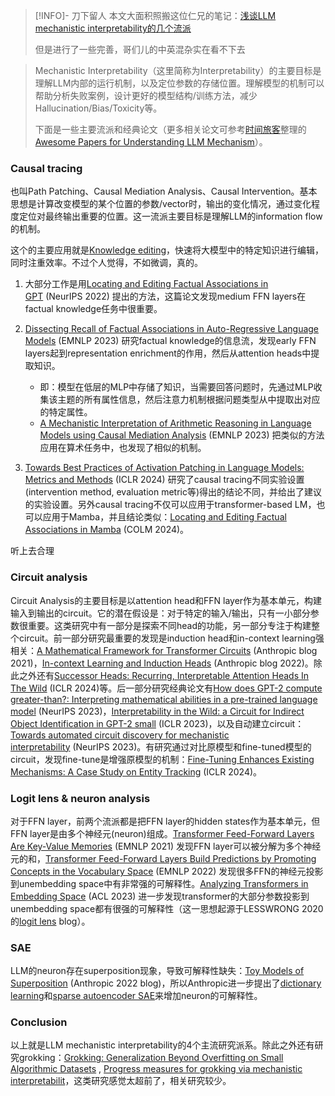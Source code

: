 

> [!INFO]- 刀下留人
> 本文大面积照搬这位仁兄的笔记：[浅谈LLM mechanistic interpretability的几个流派](https://zhuanlan.zhihu.com/p/719002810)
> 
> 但是进行了一些完善，哥们儿的中英混杂实在看不下去


> Mechanistic Interpretability（这里简称为Interpretability）的主要目标是理解LLM内部的运行机制，以及定位参数的存储位置。理解模型的机制可以帮助分析失败案例，设计更好的模型结构/训练方法，减少Hallucination/Bias/Toxicity等。
> 
> 下面是一些主要流派和经典论文（更多相关论文可参考[时间旅客](https://www.zhihu.com/people/time-passenger)整理的[Awesome Papers for Understanding LLM Mechanism](https://github.com/zepingyu0512/awesome-llm-understanding-mechanism)）。

### Causal tracing

也叫Path Patching、Causal Mediation Analysis、Causal Intervention。基本思想是计算改变模型的某个位置的参数/vector时，输出的变化情况，通过变化程度定位对最终输出重要的位置。这一流派主要目标是理解LLM的information flow的机制。

这个的主要应用就是[Knowledge editing](Knowledge%20editing/Knowledge%20editing.md)，快速将大模型中的特定知识进行编辑，同时注重效率。不过个人觉得，不如微调，真的。

1. 大部分工作是用[Locating and Editing Factual Associations in GPT](https://link.zhihu.com/?target=https%3A//arxiv.org/pdf/2202.05262) (NeurIPS 2022) 提出的方法，这篇论文发现medium FFN layers在factual knowledge任务中很重要。

2. [Dissecting Recall of Factual Associations in Auto-Regressive Language Models](https://link.zhihu.com/?target=https%3A//arxiv.org/pdf/2304.14767) (EMNLP 2023) 研究factual knowledge的信息流，发现early FFN layers起到representation enrichment的作用，然后从attention heads中提取知识。
	- 即：模型在低层的MLP中存储了知识，当需要回答问题时，先通过MLP收集该主题的所有属性信息，然后注意力机制根据问题类型从中提取出对应的特定属性。
	- [A Mechanistic Interpretation of Arithmetic Reasoning in Language Models using Causal Mediation Analysis](https://link.zhihu.com/?target=https%3A//arxiv.org/pdf/2305.15054) (EMNLP 2023) 把类似的方法应用在算术任务中，也发现了相似的机制。

3. [Towards Best Practices of Activation Patching in Language Models: Metrics and Methods](https://link.zhihu.com/?target=https%3A//openreview.net/forum%3Fid%3DHf17y6u9BC) (ICLR 2024) 研究了causal tracing不同实验设置(intervention method, evaluation metric等)得出的结论不同，并给出了建议的实验设置。另外causal tracing不仅可以应用于transformer-based LM，也可以应用于Mamba，并且结论类似：[Locating and Editing Factual Associations in Mamba](https://link.zhihu.com/?target=https%3A//arxiv.org/pdf/2404.03646) (COLM 2024)。

听上去合理

### Circuit analysis

Circuit Analysis的主要目标是以attention head和FFN layer作为基本单元，构建输入到输出的circuit。它的潜在假设是：对于特定的输入/输出，只有一小部分参数很重要。这类研究中有一部分是探索不同head的功能，另一部分专注于构建整个circuit。前一部分研究最重要的发现是induction head和in-context learning强相关：[A Mathematical Framework for Transformer Circuits](https://link.zhihu.com/?target=https%3A//transformer-circuits.pub/2021/framework/index.html) (Anthropic blog 2021)，[In-context Learning and Induction Heads](https://link.zhihu.com/?target=https%3A//transformer-circuits.pub/2022/in-context-learning-and-induction-heads/index.html) (Anthropic blog 2022)。除此之外还有[Successor Heads: Recurring, Interpretable Attention Heads In The Wild](https://link.zhihu.com/?target=https%3A//arxiv.org/pdf/2312.09230) (ICLR 2024)等。后一部分研究经典论文有[How does GPT-2 compute greater-than?: Interpreting mathematical abilities in a pre-trained language model](https://link.zhihu.com/?target=https%3A//openreview.net/forum%3Fid%3Dp4PckNQR8k) (NeurIPS 2023)，[Interpretability in the Wild: a Circuit for Indirect Object Identification in GPT-2 small](https://link.zhihu.com/?target=https%3A//openreview.net/forum%3Fid%3DNpsVSN6o4ul) (ICLR 2023)，以及自动建立circuit：[Towards automated circuit discovery for mechanistic interpretability](https://link.zhihu.com/?target=https%3A//openreview.net/forum%3Fid%3D89ia77nZ8u%26referrer%3D%255Bthe%2520profile%2520of%2520Adri%25C3%25A0%2520Garriga-Alonso%255D%28%252Fprofile%253Fid%253D~Adri%25C3%25A0_Garriga-Alonso1%29) (NeurIPS 2023)。有研究通过对比原模型和fine-tuned模型的circuit，发现fine-tune是增强原模型的机制：[Fine-Tuning Enhances Existing Mechanisms: A Case Study on Entity Tracking](https://link.zhihu.com/?target=https%3A//arxiv.org/pdf/2402.14811) (ICLR 2024)。


### Logit lens & neuron analysis

对于FFN layer，前两个流派都是把FFN layer的hidden states作为基本单元，但FFN layer是由多个神经元(neuron)组成。[Transformer Feed-Forward Layers Are Key-Value Memories](https://link.zhihu.com/?target=https%3A//arxiv.org/pdf/2012.14913) (EMNLP 2021) 发现FFN layer可以被分解为多个神经元的和，[Transformer Feed-Forward Layers Build Predictions by Promoting Concepts in the Vocabulary Space](https://link.zhihu.com/?target=https%3A//arxiv.org/pdf/2203.14680) (EMNLP 2022) 发现很多FFN的神经元投影到unembedding space中有非常强的可解释性。[Analyzing Transformers in Embedding Space](https://link.zhihu.com/?target=https%3A//aclanthology.org/2023.acl-long.893.pdf) (ACL 2023) 进一步发现transformer的大部分参数投影到unembedding space都有很强的可解释性（这一思想起源于LESSWRONG 2020的[logit lens](https://link.zhihu.com/?target=https%3A//www.lesswrong.com/posts/AcKRB8wDpdaN6v6ru/interpreting-gpt-the-logit-lens) blog）。


### SAE

LLM的neuron存在superposition现象，导致可解释性缺失：[Toy Models of Superposition](https://link.zhihu.com/?target=https%3A//transformer-circuits.pub/2022/toy_model/index.html) (Anthropic 2022 blog)，所以Anthropic进一步提出了[dictionary learning](https://link.zhihu.com/?target=https%3A//transformer-circuits.pub/2023/monosemantic-features/index.html)和[sparse autoencoder SAE](https://link.zhihu.com/?target=https%3A//transformer-circuits.pub/2024/scaling-monosemanticity/index.html)来增加neuron的可解释性。


### Conclusion

以上就是LLM mechanistic interpretability的4个主流研究派系。除此之外还有研究grokking：[Grokking: Generalization Beyond Overfitting on Small Algorithmic Datasets](https://link.zhihu.com/?target=https%3A//arxiv.org/pdf/2201.02177) , [Progress measures for grokking via mechanistic interpretabilit](https://link.zhihu.com/?target=https%3A//openreview.net/forum%3Fid%3D9XFSbDPmdW)，这类研究感觉太超前了，相关研究较少。







